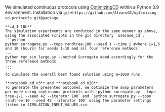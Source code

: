 We simulated continuous protocols using [OptimizingCD](https://github.com/AlvaroGI/optimizing-cd-protocols) within a Python 3.9 environment. Installation via `git+https://github.com/AlvaroGI/optimizing-cd-protocols.git@package`.

    **cd_1-10h**
    The simulation experiments are conducted in the same manner as above, using the associated scripts in the git directory `usecase_cd`.
    ```python
    python surrogate.py --topo randtree-100 --seed 1 --time i #where i=1,5 and 10 (hours) for seeds 1-10 and all four reference methods
    ...
    python run_sim_large.py --method Surrogate #and accordingly for the three reference methods
    ...
    ```
    to simulate the overall best found solution using n=1000 runs.

    **notebook_cd_n3** and **notebook_cd_n20**
    To generate the presented outcomes, we optimize the swap parameters per node using continuous protocols with `python surrogate.py --topo tree-2-1 --seed 42 --iterator 100` and `python surrogate.py --topo randtree-10 --seed 42 --iterator 100` using the parameter settings listed in SIMULATION_INPUT_VALUES.csv.

